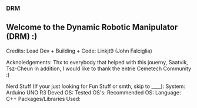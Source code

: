 ### DRM

Welcome to the Dynamic Robotic Manipulator (DRM) :)
----------------------------------------------------
Credits:
Lead Dev + Building + Code:
Linkjt9 (John Falciglia)

Acknoledgements:
Thx to everybody that helped with this jouerny, Saatvik, Tsz-Cheun
In addition, I would like to thank the entrie Cemetech Community :)

Nerd Stuff (If your just looking for Fun Stuff or smth, skip to ____):
System: Arduino UNO R3
Deved OS: 
Tested OS's: 
Recommended OS: 
Language: C++
Packages/Libraries Used: 